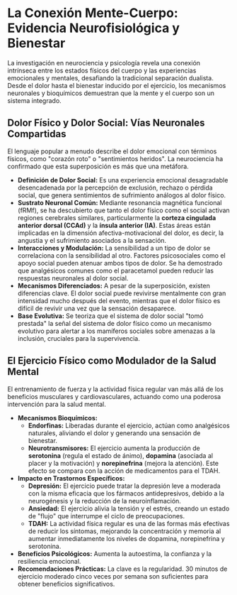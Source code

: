 # La Conexión Mente-Cuerpo: Evidencia Neurofisiológica y Bienestar

La investigación en neurociencia y psicología revela una conexión intrínseca entre los estados físicos del cuerpo y las experiencias emocionales y mentales, desafiando la tradicional separación dualista. Desde el dolor hasta el bienestar inducido por el ejercicio, los mecanismos neuronales y bioquímicos demuestran que la mente y el cuerpo son un sistema integrado.

## Dolor Físico y Dolor Social: Vías Neuronales Compartidas

El lenguaje popular a menudo describe el dolor emocional con términos físicos, como "corazón roto" o "sentimientos heridos". La neurociencia ha confirmado que esta superposición es más que una metáfora.

*   **Definición de Dolor Social:** Es una experiencia emocional desagradable desencadenada por la percepción de exclusión, rechazo o pérdida social, que genera sentimientos de sufrimiento análogos al dolor físico.
*   **Sustrato Neuronal Común:** Mediante resonancia magnética funcional (fRMf), se ha descubierto que tanto el dolor físico como el social activan regiones cerebrales similares, particularmente la **corteza cingulada anterior dorsal (CCAd)** y la **ínsula anterior (IA)**. Estas áreas están implicadas en la dimensión afectiva-motivacional del dolor, es decir, la angustia y el sufrimiento asociados a la sensación.
*   **Interacciones y Modulación:** La sensibilidad a un tipo de dolor se correlaciona con la sensibilidad al otro. Factores psicosociales como el apoyo social pueden atenuar ambos tipos de dolor. Se ha demostrado que analgésicos comunes como el paracetamol pueden reducir las respuestas neuronales al dolor social.
*   **Mecanismos Diferenciados:** A pesar de la superposición, existen diferencias clave. El dolor social puede revivirse mentalmente con gran intensidad mucho después del evento, mientras que el dolor físico es difícil de revivir una vez que la sensación desaparece.
*   **Base Evolutiva:** Se teoriza que el sistema de dolor social "tomó prestada" la señal del sistema de dolor físico como un mecanismo evolutivo para alertar a los mamíferos sociales sobre amenazas a la inclusión, cruciales para la supervivencia.

## El Ejercicio Físico como Modulador de la Salud Mental

El entrenamiento de fuerza y la actividad física regular van más allá de los beneficios musculares y cardiovasculares, actuando como una poderosa intervención para la salud mental.

*   **Mecanismos Bioquímicos:**
    *   **Endorfinas:** Liberadas durante el ejercicio, actúan como analgésicos naturales, aliviando el dolor y generando una sensación de bienestar.
    *   **Neurotransmisores:** El ejercicio aumenta la producción de **serotonina** (regula el estado de ánimo), **dopamina** (asociada al placer y la motivación) y **norepinefrina** (mejora la atención). Este efecto se compara con la acción de medicamentos para el TDAH.
*   **Impacto en Trastornos Específicos:**
    *   **Depresión:** El ejercicio puede tratar la depresión leve a moderada con la misma eficacia que los fármacos antidepresivos, debido a la neurogénesis y la reducción de la neuroinflamación.
    *   **Ansiedad:** El ejercicio alivia la tensión y el estrés, creando un estado de "flujo" que interrumpe el ciclo de preocupaciones.
    *   **TDAH:** La actividad física regular es una de las formas más efectivas de reducir los síntomas, mejorando la concentración y memoria al aumentar inmediatamente los niveles de dopamina, norepinefrina y serotonina.
*   **Beneficios Psicológicos:** Aumenta la autoestima, la confianza y la resiliencia emocional.
*   **Recomendaciones Prácticas:** La clave es la regularidad. 30 minutos de ejercicio moderado cinco veces por semana son suficientes para obtener beneficios significativos.
